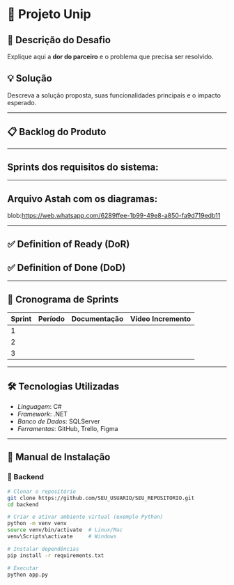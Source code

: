 # 📌 Projeto Unip

## 🎯 Descrição do Desafio
Explique aqui a **dor do parceiro** e o problema que precisa ser resolvido.

## 💡 Solução
Descreva a solução proposta, suas funcionalidades principais e o impacto esperado.

---

## 📋 Backlog do Produto


---

## Sprints dos requisitos do sistema:

---

## Arquivo Astah com os diagramas:
blob:https://web.whatsapp.com/6289ffee-1b99-49e8-a850-fa9d719edb11

---

## ✅ Definition of Ready (DoR)


## ✅ Definition of Done (DoD)


---

## 📆 Cronograma de Sprints

| Sprint | Período | Documentação | Vídeo Incremento |
|--------|----------|--------------|------------------|
| 1 | 
| 2 | 
| 3 |  

---

## 🛠️ Tecnologias Utilizadas
- *Linguagem*: C#
- *Framework*: .NET
- *Banco de Dados*: SQLServer
- *Ferramentas*: GitHub, Trello, Figma

---

## 📖 Manual de Instalação

### 🔹 Backend
```bash
# Clonar o repositório
git clone https://github.com/SEU_USUARIO/SEU_REPOSITORIO.git
cd backend

# Criar e ativar ambiente virtual (exemplo Python)
python -m venv venv
source venv/bin/activate  # Linux/Mac
venv\Scripts\activate     # Windows

# Instalar dependências
pip install -r requirements.txt

# Executar
python app.py
